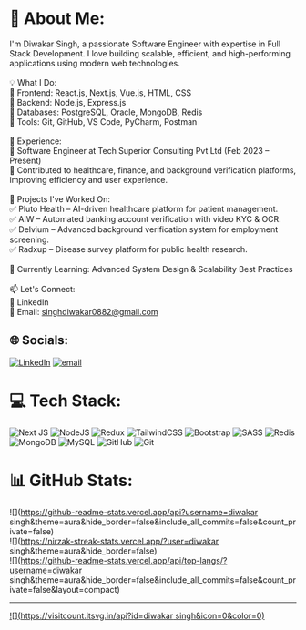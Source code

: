 # 💫 About Me:
I'm Diwakar Singh, a passionate Software Engineer with expertise in Full Stack Development. I love building scalable, efficient, and high-performing applications using modern web technologies.<br><br>💡 What I Do:<br>🔹 Frontend: React.js, Next.js, Vue.js, HTML, CSS<br>🔹 Backend: Node.js, Express.js<br>🔹 Databases: PostgreSQL, Oracle, MongoDB, Redis<br>🔹 Tools: Git, GitHub, VS Code, PyCharm, Postman<br><br>💼 Experience:<br>🔸 Software Engineer at Tech Superior Consulting Pvt Ltd (Feb 2023 – Present)<br>🔸 Contributed to healthcare, finance, and background verification platforms, improving efficiency and user experience.<br><br>🎯 Projects I've Worked On:<br>✅ Pluto Health – AI-driven healthcare platform for patient management.<br>✅ AIW – Automated banking account verification with video KYC & OCR.<br>✅ Delvium – Advanced background verification system for employment screening.<br>✅ Radxup – Disease survey platform for public health research.<br><br>🌱 Currently Learning: Advanced System Design & Scalability Best Practices<br><br>📫 Let's Connect:<br>🔗 LinkedIn<br>💌 Email: singhdiwakar0882@gmail.com


## 🌐 Socials:
[![LinkedIn](https://img.shields.io/badge/LinkedIn-%230077B5.svg?logo=linkedin&logoColor=white)](https://linkedin.com/in/https://www.linkedin.com/in/diwaker-singh-sde/) [![email](https://img.shields.io/badge/Email-D14836?logo=gmail&logoColor=white)](mailto:singhdiwakar0882@gmail.com) 

# 💻 Tech Stack:
![Next JS](https://img.shields.io/badge/Next-black?style=for-the-badge&logo=next.js&logoColor=white) ![NodeJS](https://img.shields.io/badge/node.js-6DA55F?style=for-the-badge&logo=node.js&logoColor=white) ![Redux](https://img.shields.io/badge/redux-%23593d88.svg?style=for-the-badge&logo=redux&logoColor=white) ![TailwindCSS](https://img.shields.io/badge/tailwindcss-%2338B2AC.svg?style=for-the-badge&logo=tailwind-css&logoColor=white) ![Bootstrap](https://img.shields.io/badge/bootstrap-%238511FA.svg?style=for-the-badge&logo=bootstrap&logoColor=white) ![SASS](https://img.shields.io/badge/SASS-hotpink.svg?style=for-the-badge&logo=SASS&logoColor=white) ![Redis](https://img.shields.io/badge/redis-%23DD0031.svg?style=for-the-badge&logo=redis&logoColor=white) ![MongoDB](https://img.shields.io/badge/MongoDB-%234ea94b.svg?style=for-the-badge&logo=mongodb&logoColor=white) ![MySQL](https://img.shields.io/badge/mysql-4479A1.svg?style=for-the-badge&logo=mysql&logoColor=white) ![GitHub](https://img.shields.io/badge/github-%23121011.svg?style=for-the-badge&logo=github&logoColor=white) ![Git](https://img.shields.io/badge/git-%23F05033.svg?style=for-the-badge&logo=git&logoColor=white)
# 📊 GitHub Stats:
![](https://github-readme-stats.vercel.app/api?username=diwakar singh&theme=aura&hide_border=false&include_all_commits=false&count_private=false)<br/>
![](https://nirzak-streak-stats.vercel.app/?user=diwakar singh&theme=aura&hide_border=false)<br/>
![](https://github-readme-stats.vercel.app/api/top-langs/?username=diwakar singh&theme=aura&hide_border=false&include_all_commits=false&count_private=false&layout=compact)

---
[![](https://visitcount.itsvg.in/api?id=diwakar singh&icon=0&color=0)](https://visitcount.itsvg.in)

<!-- Proudly created with GPRM ( https://gprm.itsvg.in ) -->
